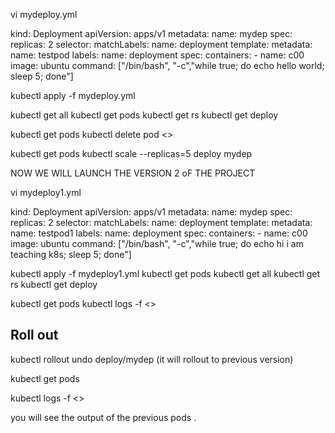 vi mydeploy.yml

kind: Deployment
apiVersion: apps/v1
metadata:
  name: mydep
spec:
  replicas: 2
  selector:
    matchLabels:
      name: deployment
  template:
    metadata:
      name: testpod
      labels:
        name: deployment
    spec:
      containers:
        - name: c00
          image: ubuntu
          command: ["/bin/bash", "-c","while true; do echo hello world; sleep 5; done"]


kubectl apply -f mydeploy.yml

 kubectl get all
 kubectl get pods
 kubectl get rs
 kubectl get deploy


kubectl get pods
kubectl delete pod <<pod name>>

kubectl get pods
kubectl scale --replicas=5 deploy mydep


NOW WE WILL LAUNCH THE VERSION 2 oF THE PROJECT


vi mydeploy1.yml


kind: Deployment
apiVersion: apps/v1
metadata:
  name: mydep
spec:
  replicas: 2
  selector:
    matchLabels:
      name: deployment
  template:
    metadata:
      name: testpod1
      labels:
        name: deployment
    spec:
      containers:
        - name: c00
          image: ubuntu
          command: ["/bin/bash", "-c","while true; do echo hi i am teaching k8s; sleep 5; done"]


kubectl apply -f mydeploy1.yml
kubectl get pods
kubectl get all
kubectl get rs
kubectl get deploy

kubectl get pods
kubectl logs -f <<pod name which is now created>>

## Roll out

kubectl rollout undo deploy/mydep   (it will rollout to previous version)



kubectl get pods

kubectl logs -f <<pod name which is now created>>

you will see the output of the previous pods . 

